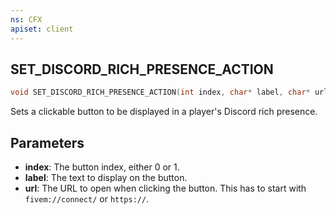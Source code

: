 ```yaml
---
ns: CFX
apiset: client
---
```

## SET_DISCORD_RICH_PRESENCE_ACTION

```c
void SET_DISCORD_RICH_PRESENCE_ACTION(int index, char* label, char* url);
```

Sets a clickable button to be displayed in a player's Discord rich presence.

## Parameters
* **index**: The button index, either 0 or 1.
* **label**: The text to display on the button.
* **url**: The URL to open when clicking the button. This has to start with `fivem://connect/` or `https://`.

